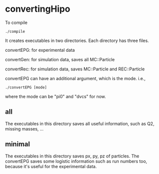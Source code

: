 # convertingHipo

To compile
```
./compile
```

It creates executables in two directories.
Each directory has three files.

convertEPG: for experimental data

convertGen: for simulation data, saves all MC::Particle

convertRec: for simulation data, saves MC::Particle and REC::Particle

convertEPG can have an additional argument, which is the mode.
i.e.,

```
./convertEPG [mode]
```
where the mode can be "pi0" and "dvcs" for now.

## all

The executables in this directory saves all useful information,
such as Q2, missing masses, ...

## minimal
The executables in this directory saves px, py, pz of particles.
The convertEPG saves some logistic information such as run numbers too, because it's useful for the experimental data.